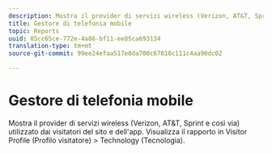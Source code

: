 ```yaml
---
description: Mostra il provider di servizi wireless (Verizon, AT&T, Sprint e così via) utilizzato dai visitatori del sito e dell'app. Visualizza il rapporto in Visitor Profile (Profilo visitatore) > Technology (Tecnologia).
title: Gestore di telefonia mobile
topic: Reports
uuid: 85cc65ce-772e-4a86-bf11-ee85ca693134
translation-type: tm+mt
source-git-commit: 99ee24efaa517e8da700c67818c111c4aa90dc02

---
```



# Gestore di telefonia mobile

Mostra il provider di servizi wireless (Verizon, AT&amp;T, Sprint e così via) utilizzato dai visitatori del sito e dell'app. Visualizza il rapporto in Visitor Profile (Profilo visitatore) &gt; Technology (Tecnologia).

